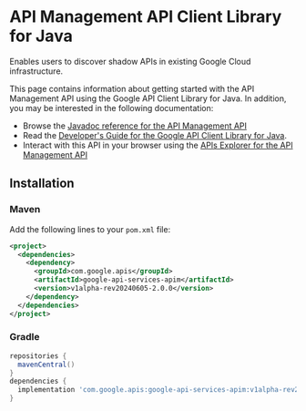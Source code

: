 # API Management API Client Library for Java

Enables users to discover shadow APIs in existing Google Cloud infrastructure.

This page contains information about getting started with the API Management API
using the Google API Client Library for Java. In addition, you may be interested
in the following documentation:

* Browse the [Javadoc reference for the API Management API][javadoc]
* Read the [Developer's Guide for the Google API Client Library for Java][google-api-client].
* Interact with this API in your browser using the [APIs Explorer for the API Management API][api-explorer]

## Installation

### Maven

Add the following lines to your `pom.xml` file:

```xml
<project>
  <dependencies>
    <dependency>
      <groupId>com.google.apis</groupId>
      <artifactId>google-api-services-apim</artifactId>
      <version>v1alpha-rev20240605-2.0.0</version>
    </dependency>
  </dependencies>
</project>
```

### Gradle

```gradle
repositories {
  mavenCentral()
}
dependencies {
  implementation 'com.google.apis:google-api-services-apim:v1alpha-rev20240605-2.0.0'
}
```

[javadoc]: https://googleapis.dev/java/google-api-services-apim/latest/index.html
[google-api-client]: https://github.com/googleapis/google-api-java-client/
[api-explorer]: https://developers.google.com/apis-explorer/#p/apim/v1/
